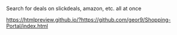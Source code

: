 Search for deals on slickdeals, amazon, etc. all at once

https://htmlpreview.github.io/?https://github.com/geor9/Shopping-Portal/index.html

